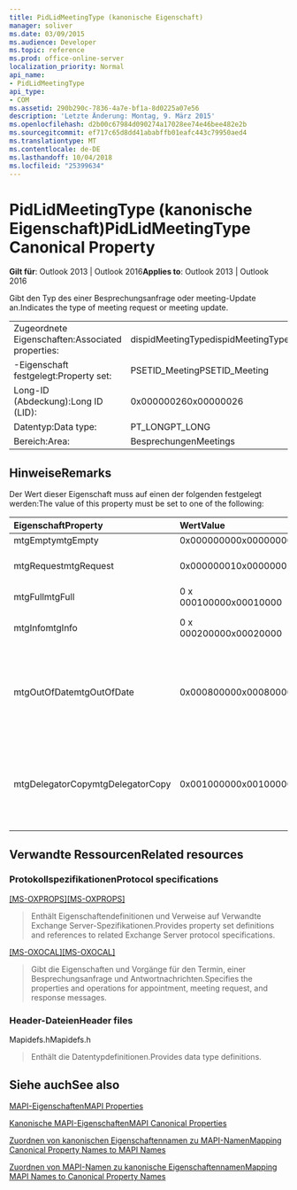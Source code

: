 ```yaml
---
title: PidLidMeetingType (kanonische Eigenschaft)
manager: soliver
ms.date: 03/09/2015
ms.audience: Developer
ms.topic: reference
ms.prod: office-online-server
localization_priority: Normal
api_name:
- PidLidMeetingType
api_type:
- COM
ms.assetid: 290b290c-7836-4a7e-bf1a-8d0225a07e56
description: 'Letzte Änderung: Montag, 9. März 2015'
ms.openlocfilehash: d2b00c67984d090274a17028ee74e46bee482e2b
ms.sourcegitcommit: ef717c65d8dd41ababffb01eafc443c79950aed4
ms.translationtype: MT
ms.contentlocale: de-DE
ms.lasthandoff: 10/04/2018
ms.locfileid: "25399634"
---
```

# <a name="pidlidmeetingtype-canonical-property"></a><span data-ttu-id="05a32-103">PidLidMeetingType (kanonische Eigenschaft)</span><span class="sxs-lookup"><span data-stu-id="05a32-103">PidLidMeetingType Canonical Property</span></span>

  
  
<span data-ttu-id="05a32-104">**Gilt für**: Outlook 2013 | Outlook 2016</span><span class="sxs-lookup"><span data-stu-id="05a32-104">**Applies to**: Outlook 2013 | Outlook 2016</span></span> 
  
<span data-ttu-id="05a32-105">Gibt den Typ des einer Besprechungsanfrage oder meeting-Update an.</span><span class="sxs-lookup"><span data-stu-id="05a32-105">Indicates the type of meeting request or meeting update.</span></span>
  
|||
|:-----|:-----|
|<span data-ttu-id="05a32-106">Zugeordnete Eigenschaften:</span><span class="sxs-lookup"><span data-stu-id="05a32-106">Associated properties:</span></span>  <br/> |<span data-ttu-id="05a32-107">dispidMeetingType</span><span class="sxs-lookup"><span data-stu-id="05a32-107">dispidMeetingType</span></span>  <br/> |
|<span data-ttu-id="05a32-108">-Eigenschaft festgelegt:</span><span class="sxs-lookup"><span data-stu-id="05a32-108">Property set:</span></span>  <br/> |<span data-ttu-id="05a32-109">PSETID_Meeting</span><span class="sxs-lookup"><span data-stu-id="05a32-109">PSETID_Meeting</span></span>  <br/> |
|<span data-ttu-id="05a32-110">Long-ID (Abdeckung):</span><span class="sxs-lookup"><span data-stu-id="05a32-110">Long ID (LID):</span></span>  <br/> |<span data-ttu-id="05a32-111">0x00000026</span><span class="sxs-lookup"><span data-stu-id="05a32-111">0x00000026</span></span>  <br/> |
|<span data-ttu-id="05a32-112">Datentyp:</span><span class="sxs-lookup"><span data-stu-id="05a32-112">Data type:</span></span>  <br/> |<span data-ttu-id="05a32-113">PT_LONG</span><span class="sxs-lookup"><span data-stu-id="05a32-113">PT_LONG</span></span>  <br/> |
|<span data-ttu-id="05a32-114">Bereich:</span><span class="sxs-lookup"><span data-stu-id="05a32-114">Area:</span></span>  <br/> |<span data-ttu-id="05a32-115">Besprechungen</span><span class="sxs-lookup"><span data-stu-id="05a32-115">Meetings</span></span>  <br/> |
   
## <a name="remarks"></a><span data-ttu-id="05a32-116">Hinweise</span><span class="sxs-lookup"><span data-stu-id="05a32-116">Remarks</span></span>

<span data-ttu-id="05a32-117">Der Wert dieser Eigenschaft muss auf einen der folgenden festgelegt werden:</span><span class="sxs-lookup"><span data-stu-id="05a32-117">The value of this property must be set to one of the following:</span></span>
  
|<span data-ttu-id="05a32-118">**Eigenschaft**</span><span class="sxs-lookup"><span data-stu-id="05a32-118">**Property**</span></span>|<span data-ttu-id="05a32-119">**Wert**</span><span class="sxs-lookup"><span data-stu-id="05a32-119">**Value**</span></span>|<span data-ttu-id="05a32-120">**Beschreibung**</span><span class="sxs-lookup"><span data-stu-id="05a32-120">**Description**</span></span>|
|:-----|:-----|:-----|
|<span data-ttu-id="05a32-121">mtgEmpty</span><span class="sxs-lookup"><span data-stu-id="05a32-121">mtgEmpty</span></span>  <br/> |<span data-ttu-id="05a32-122">0x00000000</span><span class="sxs-lookup"><span data-stu-id="05a32-122">0x00000000</span></span>  <br/> |<span data-ttu-id="05a32-123">Keine Angabe.</span><span class="sxs-lookup"><span data-stu-id="05a32-123">Unspecified.</span></span>  <br/> |
|<span data-ttu-id="05a32-124">mtgRequest</span><span class="sxs-lookup"><span data-stu-id="05a32-124">mtgRequest</span></span>  <br/> |<span data-ttu-id="05a32-125">0x00000001</span><span class="sxs-lookup"><span data-stu-id="05a32-125">0x00000001</span></span>  <br/> |<span data-ttu-id="05a32-126">Anfängliche Besprechungsanfrage.</span><span class="sxs-lookup"><span data-stu-id="05a32-126">Initial meeting request.</span></span>  <br/> |
|<span data-ttu-id="05a32-127">mtgFull</span><span class="sxs-lookup"><span data-stu-id="05a32-127">mtgFull</span></span>  <br/> |<span data-ttu-id="05a32-128">0 x 00010000</span><span class="sxs-lookup"><span data-stu-id="05a32-128">0x00010000</span></span>  <br/> |<span data-ttu-id="05a32-129">Vollständige Aktualisierung.</span><span class="sxs-lookup"><span data-stu-id="05a32-129">Full update.</span></span>  <br/> |
|<span data-ttu-id="05a32-130">mtgInfo</span><span class="sxs-lookup"><span data-stu-id="05a32-130">mtgInfo</span></span>  <br/> |<span data-ttu-id="05a32-131">0 x 00020000</span><span class="sxs-lookup"><span data-stu-id="05a32-131">0x00020000</span></span>  <br/> |<span data-ttu-id="05a32-132">Informative Update.</span><span class="sxs-lookup"><span data-stu-id="05a32-132">Informational update.</span></span>  <br/> |
|<span data-ttu-id="05a32-133">mtgOutOfDate</span><span class="sxs-lookup"><span data-stu-id="05a32-133">mtgOutOfDate</span></span>  <br/> |<span data-ttu-id="05a32-134">0x00080000</span><span class="sxs-lookup"><span data-stu-id="05a32-134">0x00080000</span></span>  <br/> |<span data-ttu-id="05a32-135">Eine neuere Besprechungsanfrage oder die Besprechungsanfrage wurde nach diesem empfangen.</span><span class="sxs-lookup"><span data-stu-id="05a32-135">A newer meeting request or meeting update was received after this one.</span></span>  <br/> |
|<span data-ttu-id="05a32-136">mtgDelegatorCopy</span><span class="sxs-lookup"><span data-stu-id="05a32-136">mtgDelegatorCopy</span></span>  <br/> |<span data-ttu-id="05a32-137">0x00100000</span><span class="sxs-lookup"><span data-stu-id="05a32-137">0x00100000</span></span>  <br/> |<span data-ttu-id="05a32-138">Dies ist für die Delegator Kopie bei einer Stellvertretung Handles bezüglich Besprechungen Objekte festgelegt.</span><span class="sxs-lookup"><span data-stu-id="05a32-138">This is set on the delegator's copy when a delegate handles meeting-related objects.</span></span>  <br/> |
   
## <a name="related-resources"></a><span data-ttu-id="05a32-139">Verwandte Ressourcen</span><span class="sxs-lookup"><span data-stu-id="05a32-139">Related resources</span></span>

### <a name="protocol-specifications"></a><span data-ttu-id="05a32-140">Protokollspezifikationen</span><span class="sxs-lookup"><span data-stu-id="05a32-140">Protocol specifications</span></span>

<span data-ttu-id="05a32-141">[[MS-OXPROPS]](https://msdn.microsoft.com/library/f6ab1613-aefe-447d-a49c-18217230b148%28Office.15%29.aspx)</span><span class="sxs-lookup"><span data-stu-id="05a32-141">[[MS-OXPROPS]](https://msdn.microsoft.com/library/f6ab1613-aefe-447d-a49c-18217230b148%28Office.15%29.aspx)</span></span>
  
> <span data-ttu-id="05a32-142">Enthält Eigenschaftendefinitionen und Verweise auf Verwandte Exchange Server-Spezifikationen.</span><span class="sxs-lookup"><span data-stu-id="05a32-142">Provides property set definitions and references to related Exchange Server protocol specifications.</span></span>
    
<span data-ttu-id="05a32-143">[[MS-OXOCAL]](https://msdn.microsoft.com/library/09861fde-c8e4-4028-9346-e7c214cfdba1%28Office.15%29.aspx)</span><span class="sxs-lookup"><span data-stu-id="05a32-143">[[MS-OXOCAL]](https://msdn.microsoft.com/library/09861fde-c8e4-4028-9346-e7c214cfdba1%28Office.15%29.aspx)</span></span>
  
> <span data-ttu-id="05a32-144">Gibt die Eigenschaften und Vorgänge für den Termin, einer Besprechungsanfrage und Antwortnachrichten.</span><span class="sxs-lookup"><span data-stu-id="05a32-144">Specifies the properties and operations for appointment, meeting request, and response messages.</span></span>
    
### <a name="header-files"></a><span data-ttu-id="05a32-145">Header-Dateien</span><span class="sxs-lookup"><span data-stu-id="05a32-145">Header files</span></span>

<span data-ttu-id="05a32-146">Mapidefs.h</span><span class="sxs-lookup"><span data-stu-id="05a32-146">Mapidefs.h</span></span>
  
> <span data-ttu-id="05a32-147">Enthält die Datentypdefinitionen.</span><span class="sxs-lookup"><span data-stu-id="05a32-147">Provides data type definitions.</span></span>
    
## <a name="see-also"></a><span data-ttu-id="05a32-148">Siehe auch</span><span class="sxs-lookup"><span data-stu-id="05a32-148">See also</span></span>



[<span data-ttu-id="05a32-149">MAPI-Eigenschaften</span><span class="sxs-lookup"><span data-stu-id="05a32-149">MAPI Properties</span></span>](mapi-properties.md)
  
[<span data-ttu-id="05a32-150">Kanonische MAPI-Eigenschaften</span><span class="sxs-lookup"><span data-stu-id="05a32-150">MAPI Canonical Properties</span></span>](mapi-canonical-properties.md)
  
[<span data-ttu-id="05a32-151">Zuordnen von kanonischen Eigenschaftennamen zu MAPI-Namen</span><span class="sxs-lookup"><span data-stu-id="05a32-151">Mapping Canonical Property Names to MAPI Names</span></span>](mapping-canonical-property-names-to-mapi-names.md)
  
[<span data-ttu-id="05a32-152">Zuordnen von MAPI-Namen zu kanonische Eigenschaftennamen</span><span class="sxs-lookup"><span data-stu-id="05a32-152">Mapping MAPI Names to Canonical Property Names</span></span>](mapping-mapi-names-to-canonical-property-names.md)

